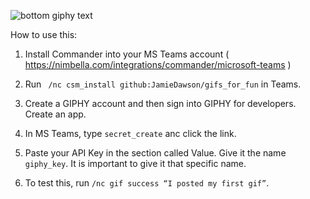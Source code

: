 ![bottom giphy text](https://user-images.githubusercontent.com/16840579/97232551-91981e00-179a-11eb-97ca-d82e1901734f.gif)

How to use this:

1. Install Commander into your MS Teams account ( https://nimbella.com/integrations/commander/microsoft-teams )

2. Run ` /nc csm_install github:JamieDawson/gifs_for_fun` in Teams.

3. Create a GIPHY account and then sign into GIPHY for developers. Create an app.

4. In MS Teams, type `secret_create` anc click the link.

5. Paste your API Key in the section called Value. Give it the name `giphy_key`. It is important to give it that specific name.

6. To test this, run `/nc gif success “I posted my first gif”`.
